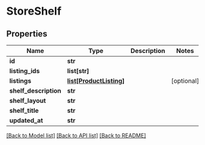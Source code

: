 # StoreShelf


## Properties
Name | Type | Description | Notes
------------ | ------------- | ------------- | -------------
**id** | **str** |  | 
**listing_ids** | **list[str]** |  | 
**listings** | [**list[ProductListing]**](ProductListing.md) |  | [optional] 
**shelf_description** | **str** |  | 
**shelf_layout** | **str** |  | 
**shelf_title** | **str** |  | 
**updated_at** | **str** |  | 

[[Back to Model list]](../README.md#documentation-for-models) [[Back to API list]](../README.md#documentation-for-api-endpoints) [[Back to README]](../README.md)


